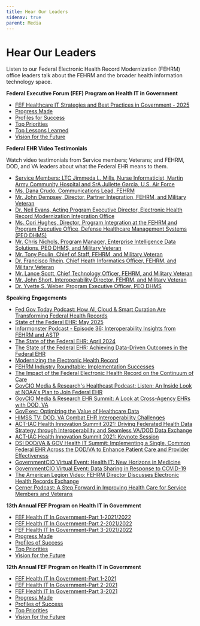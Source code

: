 ```yaml
---
title: Hear Our Leaders
sidenav: true
parent: Media
---
```

# Hear Our Leaders

Listen to our Federal Electronic Health Record Modernization (FEHRM) office leaders talk about the FEHRM and the broader health information technology space.

**Federal Executive Forum (FEF) Program on Health IT in Government**

- [FEF Healthcare IT Strategies and Best Practices in Government - 2025](https://www.youtube.com/watch?v=7Hr8RLJjqvw&list=PL93B37A8E2F403D3A&index=1)
- [Progress Made](https://www.youtube.com/watch?v=2yAmEbOY2BU&list=PL93B37A8E2F403D3A&index=13)
- [Profiles for Success](https://www.youtube.com/watch?v=7k-vVe2BPMc&list=PL93B37A8E2F403D3A&index=14)
- [Top Priorities](https://www.youtube.com/watch?v=sWBMJqrE8rw&list=PL93B37A8E2F403D3A&index=14)
- [Top Lessons Learned](https://www.youtube.com/watch?v=wFHz0baw8So&list=PL93B37A8E2F403D3A&index=15)
- [Vision for the Future](https://www.youtube.com/watch?v=gQheUZ71P2k&list=PL93B37A8E2F403D3A&index=16)

**Federal EHR Video Testimonials**

Watch video testimonials from Service members; Veterans; and FEHRM, DOD, and VA leaders about what the Federal EHR means to them.

- [Service Members: LTC Jimmeda L. Mills, Nurse Informaticist, Martin Army Community Hospital and SrA Juliette Garcia, U.S. Air Force](https://www.dvidshub.net/video/957730/federal-ehr-testimonials-service-members)
- [Ms. Dana Crudo, Communications Lead, FEHRM](https://www.dvidshub.net/video/957731/federal-ehr-testimonial-dana-crudo)
- [Mr. John Dempsey, Director, Partner Integration, FEHRM, and Military Veteran](https://www.dvidshub.net/video/957292/federal-ehr-testimonial-john-dempsey)
- [Dr. Neil Evans, Acting Program Executive Director, Electronic Health Record Modernization Integration Office](https://www.dvidshub.net/video/957300/federal-ehr-testimonial-dr-neil-evans)
- [Ms. Cori Hughes, Director, Program Integration at the FEHRM and Program Executive Office, Defense Healthcare Management Systems (PEO DHMS)](https://www.dvidshub.net/video/957728/federal-ehr-testimonial-cori-hughes)
- [Mr. Chris Nichols, Program Manager, Enterprise Intelligence Data Solutions, PEO DHMS, and Military Veteran](https://www.dvidshub.net/video/957297/federal-ehr-testimonial-chris-nichols)
- [Mr. Tony Poulin, Chief of Staff, FEHRM, and Military Veteran](https://www.dvidshub.net/video/957299/federal-ehr-testimonial-tony-poulin)
- [Dr. Francisco Rhein, Chief Heath Informatics Officer, FEHRM, and Military Veteran](https://www.dvidshub.net/video/957293/federal-ehr-testimonial-dr-francisco-rhein)
- [Mr. Lance Scott, Chief Technology Officer, FEHRM, and Military Veteran](https://www.dvidshub.net/video/957310/federal-ehr-testimonial-lance-scott)
- [Mr. John Short, Interoperability Director, FEHRM, and Military Veteran](https://www.dvidshub.net/video/957309/federal-ehr-testimonial-john-short)
- [Dr. Yvette S. Weber, Program Executive Officer, PEO DHMS](https://www.dvidshub.net/video/957307/federal-ehr-testimonial-dr-yvette-weber)

**Speaking Engagements**

- [Fed Gov Today Podcast: How AI, Cloud & Smart Curation Are Transforming Federal Health Records](https://fedgovtoday.com/podcast/how-ai-cloud-smart-curation-are-transforming-federal-health-records)
- [State of the Federal EHR: May 2025](https://www.dvidshub.net/video/964679/may-2025-state-federal-ehr)
- [Informonster Podcast - Episode 36: Interoperability Insights from FEHRM and ASTP](https://clinicalarchitecture.com/podcast/episode-36-interoperability-insights-from-fehrm-and-astp/)
- [The State of the Federal EHR: April 2024](https://www.dvidshub.net/video/918713/april-2024-state-federal-ehr)
- [The State of the Federal EHR: Achieving Data-Driven Outcomes in the Federal EHR](https://www.dvidshub.net/video/906312/november-2023-state-federal-ehr)
- [Modernizing the Electronic Health Record](https://govciomedia.com/modernizing-the-federal-electronic-health-record/)
- [FEHRM Industry Roundtable: Implementation Successes](https://www.dvidshub.net/video/886172/fehrm-industry-roundtable-implementation-successes)
- [The Impact of the Federal Electronic Health Record on the Continuum of Care](https://www.dvidshub.net/video/879225/impact-federal-electronic-health-record-continuum-care)
- [GovCIO Media & Research's Healthcast Podcast: Listen: An Inside Look at NOAA's Plan to Join Federal EHR](https://governmentciomedia.com/listen-inside-look-noaas-plan-join-federal-ehr)
- [GovCIO Media & Research EHR Summit: A Look at Cross-Agency EHRs with DOD, VA](https://govciomedia.com/events/archive/ehr-summit-recap/)
- [GovExec: Optimizing the Value of Healthcare Data](https://youtu.be/rhi8lUUsm6Y)
- [HIMSS TV: DOD, VA Combat EHR Interoperability Challenges](https://himsstv.brightcovegallery.com/detail/video/6268576260001/dod-va-combat-ehr-interoperability-challenges?autoStart=true&q=Tinston)
- [ACT-IAC Health Innovation Summit 2021: Driving Federated Health Data Strategy through Interoperability and Seamless VA/DOD Data Exchange](https://vimeo.com/560584288)
- [ACT-IAC Health Innovation Summit 2021: Keynote Session](https://onlinexperiences.com/Launch/Studio/ESH=8D74A1A8-DDC9-4C96-BEFA-304C2B0847A9)
- [DSI DOD/VA & GOV Health IT Summit: Implementing a Single, Common Federal EHR Across the DOD/VA to Enhance Patient Care and Provider Effectiveness](https://dsigroup.live/archive/4898)
- [GovernmentCIO Virtual Event: Health IT: New Horizons in Medicine](https://govciomedia.com/events/archive/health-it-new-horizons-in-medicine-recap/)
- [GovernmentCIO Virtual Event: Data Sharing in Response to COVID-19](https://govciomedia.com/events/archive/data-sharing-in-response-to-covid-2020-recap/)
- [The American Legion Video: FEHRM Director Discusses Electronic Health Records Exchange](https://www.youtube.com/watch?v=rArBUE7RwJs)
- [Cerner Podcast: A Step Forward in Improving Health Care for Service Members and Veterans](https://www.cerner.com/perspectives/a-step-forward-in-improving-health-care-for-service-members-and-veterans)


**13th Annual FEF Program on Health IT in Government**

- [FEF Health IT In Government-Part 1-2021/2022](https://www.youtube.com/watch?v=TovlAxK2LNI&list=PL93B37A8E2F403D3A)
- [FEF Health IT In Government-Part 2-2021/2022](https://www.youtube.com/watch?v=XmQwyv41hdg&list=PL93B37A8E2F403D3A)
- [FEF Health IT In Government-Part 3-2021/2022](https://www.youtube.com/watch?v=G9P5rKBQWMQ&list=PL93B37A8E2F403D3A)
- [Progress Made](https://www.youtube.com/watch?v=J8iIz16m0Sc&list=PL93B37A8E2F403D3A)
- [Profiles of Success](https://www.youtube.com/watch?v=3HSoXGR1IF8&list=PL93B37A8E2F403D3A)
- [Top Priorities](https://www.youtube.com/watch?v=1NAdQbyNbhQ&list=PL93B37A8E2F403D3A)
- [Vision for the Future ](https://www.youtube.com/watch?v=lcZv30sNC1s&list=PL93B37A8E2F403D3A)

**12th Annual FEF Program on Health IT in Government**

- [FEF Health IT In Government-Part 1-2021](https://www.youtube.com/watch?v=FZrzsxa7h3I&list=PL93B37A8E2F403D3A&index=1)
- [FEF Health IT In Government-Part 2-2021](https://www.youtube.com/watch?v=QoVFLUL82pA&list=PL93B37A8E2F403D3A&index=2)
- [FEF Health IT In Government-Part 3-2021](https://www.youtube.com/watch?v=4wpOGi8qg0M&list=PL93B37A8E2F403D3A&index=3)
- [Progress Made](https://www.youtube.com/watch?v=UCR0ZVb4RNw&list=PL93B37A8E2F403D3A&index=16)
- [Profiles of Success](https://www.youtube.com/watch?v=dkwKOcLQjUk&list=PL93B37A8E2F403D3A&index=17)
- [Top Priorities](https://www.youtube.com/watch?v=bGlXyMrmZy0&list=PL93B37A8E2F403D3A&index=18)
- [Vision for the Future ](https://www.youtube.com/watch?v=8pt0IP3YM58&list=PL93B37A8E2F403D3A&index=19)




